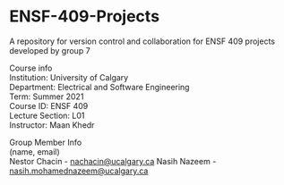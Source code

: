 # ENSF-409-Projects
A repository for version control and collaboration for ENSF 409 projects developed by group 7  

Course info  
Institution: University of Calgary  
Department: Electrical and Software Engineering  
Term: Summer 2021  
Course ID: ENSF 409  
Lecture Section: L01  
Instructor: Maan Khedr  

Group Member Info  
(name, email)  
Nestor Chacin - nachacin@ucalgary.ca
Nasih Nazeem - nasih.mohamednazeem@ucalgary.ca  
